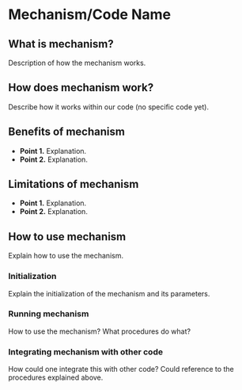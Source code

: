 # Mechanism/Code Name

## What is mechanism?

Description of how the mechanism works.

## How does mechanism work?

Describe how it works within our code (no specific code yet).

## Benefits of mechanism

* **Point 1.** Explanation.
* **Point 2.** Explanation.

## Limitations of mechanism

* **Point 1.** Explanation.
* **Point 2.** Explanation.

## How to use mechanism

Explain how to use the mechanism.

### Initialization

Explain the initialization of the mechanism and its parameters.

### Running mechanism

How to use the mechanism? What procedures do what? 

### Integrating mechanism with other code

How could one integrate this with other code? Could reference to the procedures explained above.
